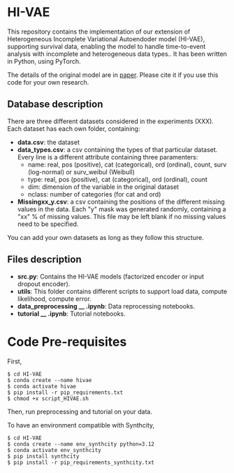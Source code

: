 # HI-VAE

This repository contains the implementation of our extension of Heterogeneous Incomplete Variational Autoendoder model (HI-VAE), supporting survival data, enabling the model to handle time-to-event analysis with incomplete and heterogeneous data types.. It has been written in Python, using PyTorch.

The details of the original model are in [paper](https://arxiv.org/abs/1807.03653). Please cite it if you use this code for your own research.


## Database description

There are three different datasets considered in the experiments (XXX). Each dataset has each own folder, containing:

* **data.csv**: the dataset
* **data_types.csv**: a csv containing the types of that particular dataset. Every line is a different attribute containing three paramenters:
  	* name: real, pos (positive), cat (categorical), ord (ordinal), count, surv (log-normal) or surv_weibul (Weibull)
   	* type: real, pos (positive), cat (categorical), ord (ordinal), count
	* dim: dimension of the variable in the original dataset
	* nclass: number of categories (for cat and ord)
* **Missingxx_y.csv**: a csv containing the positions of the different missing values in the data. Each "y" mask was generated randomly, containing a "xx" % of missing values. This file may be left blank if no missing values need to be specified.

You can add your own datasets as long as they follow this structure.

## Files description

* **src.py**: Contains the HI-VAE models (factorized encoder or input dropout encoder).
* **utils**: This folder contains different scripts to support load data, compute likelihood, compute error.
* **data_preprocessing __ .ipynb**: Data reprocessing notebooks.
* **tutorial __ .ipynb**: Tutorial notebooks.


# Code Pre-requisites

First,
```console
$ cd HI-VAE
$ conda create --name hivae
$ conda activate hivae
$ pip install -r pip_requirements.txt
$ chmod +x script_HIVAE.sh
```

Then, run preprocessing and tutorial on your data.


To have an environment compatible with Synthcity,

```console
$ cd HI-VAE
$ conda create --name env_synthcity python=3.12
$ conda activate env_synthcity
$ pip install synthcity
$ pip install -r pip_requirements_synthcity.txt
```

